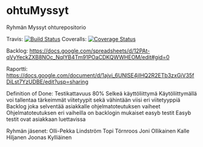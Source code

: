 # ohtuMyssyt

Ryhmän Myssyt ohturepositorio

Travis: [![Build Status](https://travis-ci.org/oplindstr/ohtuMyssyt.svg?branch=master)](https://travis-ci.org/oplindstr/ohtuMyssyt)
Coveralls: [![Coverage Status](https://coveralls.io/repos/github/oplindstr/ohtuMyssyt/badge.svg?branch=master)](https://coveralls.io/github/oplindstr/ohtuMyssyt?branch=master)

Backlog:
https://docs.google.com/spreadsheets/d/12PAt-qVyYeckZXB8NOc_NqIYB4Tm91POaCDKQWWHEOM/edit#gid=0

Raportti:
https://docs.google.com/document/d/1ajvi_6UNlSE4jIHQ2R2ETb3zxGiV35fDiLst7YzUDBE/edit?usp=sharing

Definition of Done:
Testikattavuus 80%
Selkeä käyttöliittymä
Käytöliittymällä voi tallentaa tärkeimmät viitetyypit sekä vähintään viisi eri viitetyyppiä
Backlog joka selventää asiakkalle ohjelmatoteutuksen vaiheet
Ohjelmatoteutuksen eri vaiheilla on backlogin mukaiset easyb testit
Easyb testit ovat asiakkaan luettavissa

Ryhmän jäsenet:
Olli-Pekka Lindström
Topi Törnroos
Joni Ollikainen
Kalle Hiljanen
Joonas Kylliäinen

